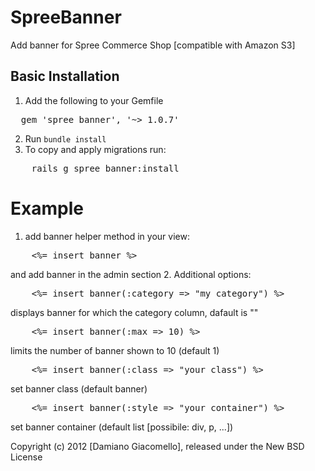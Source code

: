 SpreeBanner
===================

Add banner for Spree Commerce Shop [compatible with Amazon S3]


Basic Installation
------------------

1. Add the following to your Gemfile
<pre>
  gem 'spree_banner', '~> 1.0.7'
</pre>
2. Run `bundle install`
3. To copy and apply migrations run:
<pre>
	rails g spree_banner:install
</pre>

Example
=======

1. add banner helper method in your view:
<pre>
	<%= insert_banner %>
</pre>
and add banner in the admin section
2. Additional options:
<pre>
	<%= insert_banner(:category => "my_category") %>
</pre>
displays banner for which the category column, dafault is ""
<pre>
	<%= insert_banner(:max => 10) %>
</pre>
limits the number of banner shown to 10 (default 1)
<pre>
	<%= insert_banner(:class => "your_class") %>
</pre>
set banner class (default banner)
<pre>
	<%= insert_banner(:style => "your_container") %>
</pre>
set banner container (default list [possibile: div, p, ...])

Copyright (c) 2012 [Damiano Giacomello], released under the New BSD License
